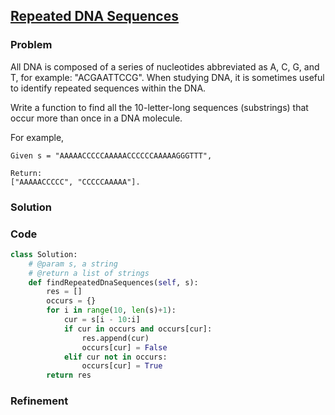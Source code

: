 ## [Repeated DNA Sequences](https://leetcode.com/problems/repeated-dna-sequences/)

### Problem

 All DNA is composed of a series of nucleotides abbreviated as A, C, G, and T, for example: "ACGAATTCCG". When studying DNA, it is sometimes useful to identify repeated sequences within the DNA.

Write a function to find all the 10-letter-long sequences (substrings) that occur more than once in a DNA molecule.

For example,
```
Given s = "AAAAACCCCCAAAAACCCCCCAAAAAGGGTTT",

Return:
["AAAAACCCCC", "CCCCCAAAAA"].
```

### Solution


### Code

``` Python
class Solution:
    # @param s, a string
    # @return a list of strings
    def findRepeatedDnaSequences(self, s):
        res = []
        occurs = {}
        for i in range(10, len(s)+1):
            cur = s[i - 10:i]
            if cur in occurs and occurs[cur]:
                res.append(cur)
                occurs[cur] = False
            elif cur not in occurs:
                occurs[cur] = True
        return res
```

### Refinement
